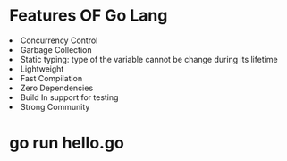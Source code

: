 <h1>Features OF Go Lang</h1>
<ui>
<li>Concurrency Control</li>
<li>Garbage Collection</li>
<li>Static typing: type of the variable cannot be change during its lifetime</li>
<li>Lightweight</li>
<li>Fast Compilation</li>
<li>Zero Dependencies</li>
<li>Build In  support for testing</li>
<li>Strong Community</li>
</ui>


<h1>go run hello.go </h1>

